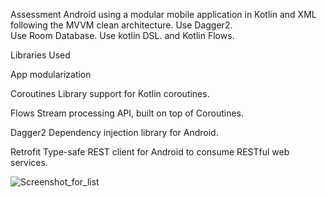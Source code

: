 Assessment Android using a modular mobile application in Kotlin and XML following the MVVM clean architecture.
Use Dagger2.  
Use Room Database. 
Use kotlin DSL. 
and Kotlin Flows. 




Libraries Used 

App modularization

Coroutines Library support for Kotlin coroutines.

Flows Stream processing API, built on top of Coroutines.

Dagger2 Dependency injection library for Android.

Retrofit Type-safe REST client for Android to consume RESTful web services.



![Screenshot_for_list](https://github.com/youssefelerian/AndroidAssessment/assets/49160571/54aa85fd-a3fb-4094-8cd3-19a92a4db236)
